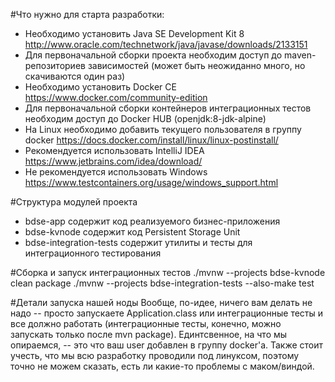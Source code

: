 #Что нужно для старта разработки:
- Необходимо установить Java SE Development Kit 8 http://www.oracle.com/technetwork/java/javase/downloads/2133151  
- Для первоначальной сборки проекта необходим доступ до maven-репозиториев зависимостей (может быть неожиданно много,
 но скачиваются один раз)
- Необходимо установить Docker CE https://www.docker.com/community-edition
- Для первоначальной сборки контейнеров интеграционных тестов необходим доступ до Docker HUB (openjdk:8-jdk-alpine)
- На Linux необходимо добавить текущего пользователя в группу docker https://docs.docker.com/install/linux/linux-postinstall/
- Рекомендуется использовать IntelliJ IDEA https://www.jetbrains.com/idea/download/
- Не рекомендуется использовать Windows https://www.testcontainers.org/usage/windows_support.html 

#Структура модулей проекта
- bdse-app содержит код реализуемого бизнес-приложения 
- bdse-kvnode содержит код Persistent Storage Unit 
- bdse-integration-tests содержит утилиты и тесты для интеграционного тестирования

#Сборка и запуск интеграционных тестов
./mvnw --projects bdse-kvnode clean package
./mvnw --projects bdse-integration-tests --also-make test


#Детали запуска нашей ноды
Вообще, по-идее, ничего вам делать не надо -- просто запускаете Application.class или интеграционные тесты и все должно
работать (интеграционные тесты, конечно, можно запускать только после mvn package). 
Единтсвенное, на что мы опираемся, -- это что ваш user добавлен в группу docker'a. Также стоит учесть, что мы
всю разработку проводили под линуксом, поэтому точно не можем сказать, есть ли какие-то проблемы с маком/виндой.
